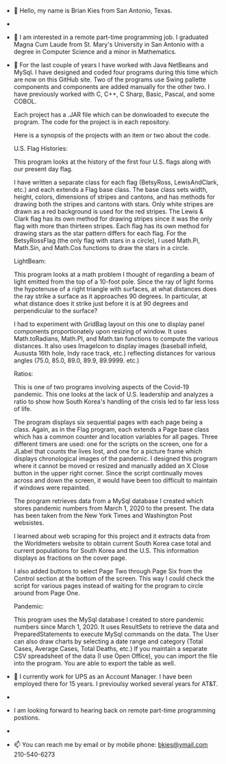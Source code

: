 - 👋 Hello, my name is Brian Kies from San Antonio, Texas.
- 
- 👀 I am interested in a remote part-time programming job. I graduated Magna Cum Laude 
     from St. Mary's University in San Antonio with a degree in Computer Science
     and a minor in Mathematics.
     
- 🌱 For the last couple of years I have worked with Java NetBeans and MySql. I have designed and coded four programs during this time which are now on this GitHub        site. Two of the programs use Swing pallette components and components are added manually for the other two. I have previously worked with C, C++, C Sharp, Basic,      Pascal, and some COBOL.

     Each project has a .JAR file which can be donwloaded to execute the program. The code for the project is in each repository. 

     Here is a synopsis of the projects with an item or two about the code.
     
     U.S. Flag Histories:
     
     This program looks at the history of the first four U.S. flags along with our present day flag.
     
     I have written a separate class for each flag (BetsyRoss, LewisAndClark, etc.) and each extends a Flag base class. The base class sets width, height, 
     colors, dimensions of stripes and cantons, and has methods for drawing both the stripes and cantons with stars. Only white stripes are drawn as a red                  background is used for the red stripes. The Lewis & Clark flag has its own method for drawing stripes since it was the only flag with more than thirteen stripes.      Each flag has its own method for drawing stars as the star pattern differs for each flag. For the BetsyRossFlag (the only flag with stars in a circle), I used          Math.Pi, Math.Sin, and Math.Cos functions to draw the stars in a circle.
     
     LightBeam: 
     
     This program looks at a math problem I thought of regarding a beam of light emitted from the top of a 10-foot pole. Since the ray of light forms the hypotenuse 
     of a right triangle with surfaces, at what distances does the ray strike a surface as it approaches 90 degrees. In particular, at what distance does it                strike just before it is at 90 degrees and perpendicular to the surface?
     
     I had to experiment with GridBag layout on this one to display panel components proportionately upon resizing of window. It uses Math.toRadians, Math.PI,
     and Math.tan functions to compute the various distances. It also uses ImageIcon to display images (baseball infield, Aususta 16th hole, Indy race track, etc.)          reflecting distances for various angles (75.0, 85.0, 89.0, 89.9, 89.9999. etc.)
     
     Ratios:
     
     This is one of two programs involving aspects of the Covid-19 pandemic. This one looks at the lack of U.S. leadership and analyzes a ratio to show how South            Korea's handling of the crisis led to far less loss of life.
     
     The program displays six sequential pages with each page being a class. Again, as in the Flag program, each extends a Page base class which has a common counter        and location variables for all pages. Three different timers are used: one for the scripts on the screen, one for a JLabel that counts the lives lost, and one for      a picture frame which displays chronological images of the pandemic. I designed this program where it cannot be moved or resized and manually added an X Close          button in the upper right corner. Since the script continually moves across and down the screen, it would have been too difficult to maintain if windows were          repainted. 
     
     The program retrieves data from a MySql database I created which stores pandemic numbers from March 1, 2020 to the present. The data has been taken from the
     New York Times and Washington Post websistes. 
     
     I learned about web scraping for this project and it extracts data from the Worldmeters website to obtain current South Korea case total and current populations        for South Korea and the U.S. This information displays as fractions on the cover page.
     
     I also added buttons to select Page Two through Page Six from the Control section at the bottom of the screen. This way I could check the script for various pages      instead of waiting for the program to circle around from Page One.
     
     Pandemic:
     
     This program uses the MySql database I created to store pandemic numbers since March 1, 2020. It uses ResultSets to retrieve the data and PreparedStatements to
     execute MySql commands on the data. The User can also draw charts by selecting a date range and category (Total Cases, Average Cases, Total Deaths, etc.) If you
     maintain a separate CSV spreadsheet of the data (I use Open Office), you can import the file into the program. You are able to export the table as well. 
     
- 💞️ I currently work for UPS as an Account Manager. I have been employed there for 15 years. I previoulsy worked several years for AT&T. 
- 
-    I am looking forward to hearing back on remote part-time programming postions. 
-    
- 📫 You can reach me by email or by mobile phone:  bkies@ymail.com   210-540-6273

<!---
bkies23/bkies23 is a ✨ special ✨ repository because its `README.md` (this file) appears on your GitHub profile.
You can click the Preview link to take a look at your changes.
--->
